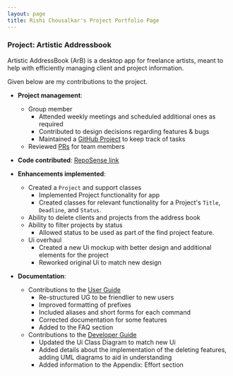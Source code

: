 ```yaml
---
layout: page
title: Rishi Chousalkar's Project Portfolio Page
---
```


### Project: Artistic Addressbook

Artistic AddressBook (ArB) is a desktop app for freelance artists, meant to help with efficiently managing client and project information.

Given below are my contributions to the project.

* **Project management**:
    * Group member
        * Attended weekly meetings and scheduled additional ones as required
        * Contributed to design decisions regarding features & bugs
        * Maintained a [GitHub Project](https://github.com/orgs/AY2223S2-CS2103T-T14-1/projects/1/views/1) to keep track of tasks
    * Reviewed [PRs](https://github.com/AY2223S2-CS2103T-T14-1/tp/pulls?q=is%3Apr+reviewed-by%3Ammaimer33+) for team members

* **Code contributed**: [RepoSense link](https://nus-cs2103-ay2223s2.github.io/tp-dashboard/?search=mmaimer33&breakdown=true&sort=groupTitle%20dsc&sortWithin=title&since=2023-02-17&timeframe=commit&mergegroup=&groupSelect=groupByRepos&checkedFileTypes=docs~functional-code~test-code~other)

* **Enhancements implemented**:
    * Created a `Project` and support classes
        * Implemented Project functionality for app
        * Created classes for relevant functionality for a Project's `Title`, `Deadline`, and `Status`.
    * Ability to delete clients and projects from the address book
    * Ability to filter projects by status
      * Allowed status to be used as part of the find project feature.
    * Ui overhaul
      * Created a new Ui mockup with better design and additional elements for the project
      * Reworked original Ui to match new design

* **Documentation**:
  * Contributions to the [User Guide](https://ay2223s2-cs2103t-t14-1.github.io/tp/UserGuide.html)
    * Re-structured UG to be friendlier to new users
    * Improved formatting of prefixes
    * Included aliases and short forms for each command
    * Corrected documentation for some features
    * Added to the FAQ section
  * Contributions to the [Developer Guide](https://ay2223s2-cs2103t-t14-1.github.io/tp/DeveloperGuide.html)
    * Updated the Ui Class Diagram to match new Ui
    * Added details about the implementation of the deleting features, adding UML diagrams to aid in understanding
    * Added information to the Appendix: Effort section
